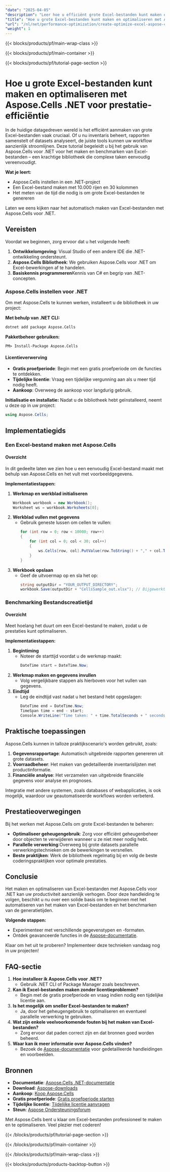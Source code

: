 ```yaml
---
"date": "2025-04-05"
"description": "Leer hoe u efficiënt grote Excel-bestanden kunt maken en optimaliseren met Aspose.Cells .NET. Deze handleiding behandelt de installatie, het vullen van gegevens en prestatiebenchmarking in een .NET-omgeving."
"title": "Hoe u grote Excel-bestanden kunt maken en optimaliseren met Aspose.Cells .NET voor prestatie-efficiëntie"
"url": "/nl/net/performance-optimization/create-optimize-excel-aspose-cells-dotnet/"
"weight": 1
---
```


{{< blocks/products/pf/main-wrap-class >}}

{{< blocks/products/pf/main-container >}}

{{< blocks/products/pf/tutorial-page-section >}}


# Hoe u grote Excel-bestanden kunt maken en optimaliseren met Aspose.Cells .NET voor prestatie-efficiëntie

In de huidige datagedreven wereld is het efficiënt aanmaken van grote Excel-bestanden vaak cruciaal. Of u nu inventaris beheert, rapporten samenstelt of datasets analyseert, de juiste tools kunnen uw workflow aanzienlijk stroomlijnen. Deze tutorial begeleidt u bij het gebruik van Aspose.Cells voor .NET voor het maken en benchmarken van Excel-bestanden – een krachtige bibliotheek die complexe taken eenvoudig vereenvoudigt.

**Wat je leert:**
- Aspose.Cells instellen in een .NET-project
- Een Excel-bestand maken met 10.000 rijen en 30 kolommen
- Het meten van de tijd die nodig is om grote Excel-bestanden te genereren

Laten we eens kijken naar het automatisch maken van Excel-bestanden met Aspose.Cells voor .NET.

## Vereisten

Voordat we beginnen, zorg ervoor dat u het volgende heeft:
1. **Ontwikkelomgeving**: Visual Studio of een andere IDE die .NET-ontwikkeling ondersteunt.
2. **Aspose.Cells Bibliotheek**: We gebruiken Aspose.Cells voor .NET om Excel-bewerkingen af te handelen.
3. **Basiskennis programmeren**Kennis van C# en begrip van .NET-concepten.

### Aspose.Cells instellen voor .NET

Om met Aspose.Cells te kunnen werken, installeert u de bibliotheek in uw project:

**Met behulp van .NET CLI:**
```bash
dotnet add package Aspose.Cells
```

**Pakketbeheer gebruiken:**
```plaintext
PM> Install-Package Aspose.Cells
```

#### Licentieverwerving
- **Gratis proefperiode**: Begin met een gratis proefperiode om de functies te ontdekken.
- **Tijdelijke licentie**: Vraag een tijdelijke vergunning aan als u meer tijd nodig heeft.
- **Aankoop**: Overweeg de aankoop voor langdurig gebruik.

**Initialisatie en installatie:**
Nadat u de bibliotheek hebt geïnstalleerd, neemt u deze op in uw project:
```csharp
using Aspose.Cells;
```

## Implementatiegids

### Een Excel-bestand maken met Aspose.Cells
#### Overzicht
In dit gedeelte laten we zien hoe u een eenvoudig Excel-bestand maakt met behulp van Aspose.Cells en het vult met voorbeeldgegevens.

**Implementatiestappen:**
1. **Werkmap en werkblad initialiseren**
   ```csharp
   Workbook workbook = new Workbook();
   Worksheet ws = workbook.Worksheets[0];
   ```
2. **Werkblad vullen met gegevens**
   - Gebruik geneste lussen om cellen te vullen:
     ```csharp
     for (int row = 0; row < 10000; row++)
     {
         for (int col = 0; col < 30; col++)
         {
             ws.Cells[row, col].PutValue(row.ToString() + "," + col.ToString());
         }
     }
     ```
3. **Werkboek opslaan**
   - Geef de uitvoermap op en sla het op:
     ```csharp
     string outputDir = "YOUR_OUTPUT_DIRECTORY";
     workbook.Save(outputDir + "CellsSample_out.xlsx"); // Bijgewerkt naar .xlsx voor moderne Excel-indelingen
     ```

### Benchmarking Bestandscreatietijd
#### Overzicht
Meet hoelang het duurt om een Excel-bestand te maken, zodat u de prestaties kunt optimaliseren.

**Implementatiestappen:**
1. **Begintiming**
   - Noteer de starttijd voordat u de werkmap maakt:
     ```csharp
     DateTime start = DateTime.Now;
     ```
2. **Werkmap maken en gegevens invullen**
   - Volg vergelijkbare stappen als hierboven voor het vullen van gegevens.
3. **Eindtijd**
   - Leg de eindtijd vast nadat u het bestand hebt opgeslagen:
     ```csharp
     DateTime end = DateTime.Now;
     TimeSpan time = end - start;
     Console.WriteLine("Time taken: " + time.TotalSeconds + " seconds"); // Uitvoer naar console voor zichtbaarheid
     ```

## Praktische toepassingen

Aspose.Cells kunnen in talloze praktijkscenario's worden gebruikt, zoals:
1. **Gegevensrapportage**: Automatisch uitgebreide rapporten genereren uit grote datasets.
2. **Voorraadbeheer**: Het maken van gedetailleerde inventarislijsten met productinformatie.
3. **Financiële analyse**: Het verzamelen van uitgebreide financiële gegevens voor analyse en prognoses.

Integratie met andere systemen, zoals databases of webapplicaties, is ook mogelijk, waardoor uw geautomatiseerde workflows worden verbeterd.

## Prestatieoverwegingen
Bij het werken met Aspose.Cells om grote Excel-bestanden te beheren:
- **Optimaliseer geheugengebruik**: Zorg voor efficiënt geheugenbeheer door objecten te verwijderen wanneer u ze niet meer nodig hebt.
- **Parallelle verwerking**:Overweeg bij grote datasets parallelle verwerkingstechnieken om de bewerkingen te versnellen.
- **Beste praktijken**: Werk de bibliotheek regelmatig bij en volg de beste coderingspraktijken voor optimale prestaties.

## Conclusie
Het maken en optimaliseren van Excel-bestanden met Aspose.Cells voor .NET kan uw productiviteit aanzienlijk verhogen. Door deze handleiding te volgen, beschikt u nu over een solide basis om te beginnen met het automatiseren van het maken van Excel-bestanden en het benchmarken van de generatietijden.

**Volgende stappen:**
- Experimenteer met verschillende gegevenstypen en -formaten.
- Ontdek geavanceerde functies in de [Aspose-documentatie](https://reference.aspose.com/cells/net/).

Klaar om het uit te proberen? Implementeer deze technieken vandaag nog in uw projecten!

## FAQ-sectie
1. **Hoe installeer ik Aspose.Cells voor .NET?**
   - Gebruik .NET CLI of Package Manager zoals beschreven.
2. **Kan ik Excel-bestanden maken zonder licentieproblemen?**
   - Begin met de gratis proefperiode en vraag indien nodig een tijdelijke licentie aan.
3. **Is het mogelijk om sneller Excel-bestanden te maken?**
   - Ja, door het geheugengebruik te optimaliseren en eventueel parallelle verwerking te gebruiken.
4. **Wat zijn enkele veelvoorkomende fouten bij het maken van Excel-bestanden?**
   - Zorg ervoor dat paden correct zijn en dat bronnen goed worden beheerd.
5. **Waar kan ik meer informatie over Aspose.Cells vinden?**
   - Bezoek de [Aspose-documentatie](https://reference.aspose.com/cells/net/) voor gedetailleerde handleidingen en voorbeelden.

## Bronnen
- **Documentatie**: [Aspose.Cells .NET-documentatie](https://reference.aspose.com/cells/net/)
- **Download**: [Aspose-downloads](https://releases.aspose.com/cells/net/)
- **Aankoop**: [Koop Aspose.Cells](https://purchase.aspose.com/buy)
- **Gratis proefperiode**: [Gratis proefperiode starten](https://releases.aspose.com/cells/net/)
- **Tijdelijke licentie**: [Tijdelijke licentie aanvragen](https://purchase.aspose.com/temporary-license/)
- **Steun**: [Aspose Ondersteuningsforum](https://forum.aspose.com/c/cells/9)

Met Aspose.Cells bent u klaar om Excel-bestanden professioneel te maken en te optimaliseren. Veel plezier met coderen!


{{< /blocks/products/pf/tutorial-page-section >}}

{{< /blocks/products/pf/main-container >}}

{{< /blocks/products/pf/main-wrap-class >}}

{{< blocks/products/products-backtop-button >}}